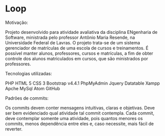 # Loop

Motivação:

Projeto desenvolvido para atividade avaliativa da disciplina ENgenharia de Software, ministrada pelo professor Antônio Maria Resende, na Universidade Federal de Lavras.
O projeto trata-se de um sistema gerenciador de matrículas de uma escola de cursos e treinamentos.  É possível manter alunos, professores, cursos e matrículas, a fim de obter controle dos alunos matriculados em cursos, que são ministrados por professores.

Tecnologias utilizadas:

PHP
HTML 5
CSS 3
Bootstrap v4.4.1
PhpMyAdmin
Jquery
Datatable
Xampp
Apche
MySql
Atom
GitHub

Padrões de commits:

Os commits devem conter mensagens intuitivas, claras e objetivas. Deve ser bem evidenciado qual atividade tal commit contempla.
Cada commit, deve contemplar somente uma atividade, pois quantos menores os commits, menos dependência entre eles e, caso necessite, mais fácil de reverter.
